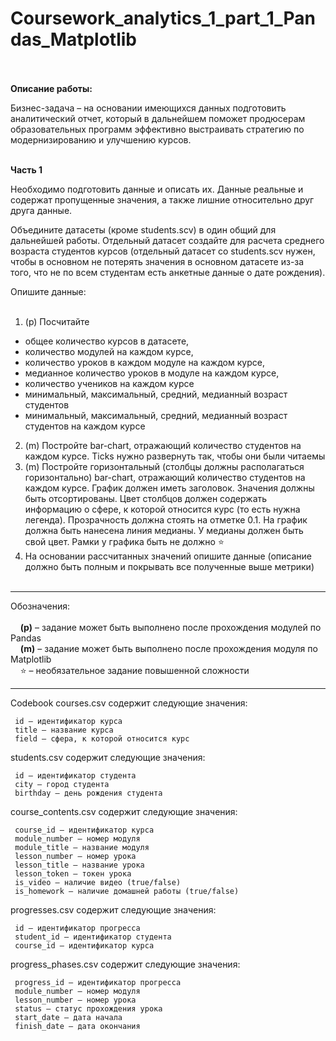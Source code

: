 # Coursework_analytics_1_part_1_Pandas_Matplotlib

<br><br>
**Описание работы:**

Бизнес-задача – на основании имеющихся данных подготовить аналитический отчет, который в дальнейшем поможет продюсерам образовательных программ эффективно выстраивать стратегию по модернизированию и улучшению курсов. 
<br><br>

**Часть 1**

Необходимо подготовить данные и описать их. Данные реальные и содержат пропущенные значения, а также лишние относительно друг друга данные.

Объедините датасеты (кроме students.scv) в один общий для дальнейшей работы. Отдельный датасет создайте для расчета среднего возраста студентов курсов (отдельный датасет со students.scv нужен, чтобы в основном не потерять значения в основном датасете из-за того, что не по всем студентам есть анкетные данные о дате рождения).

Опишите данные:
<br><br>
1. (p) Посчитайте
- общее количество курсов в датасете,
- количество модулей на каждом курсе,
- количество уроков в каждом модуле на каждом курсе,
- медианное количество уроков в модуле на каждом курсе,
- количество учеников на каждом курсе
- минимальный, максимальный, средний, медианный возраст студентов
- минимальный, максимальный, средний, медианный возраст студентов на каждом курсе
2. (m) Постройте bar-chart, отражающий количество студентов на каждом курсе. Ticks нужно развернуть так, чтобы они были читаемы
3. (m) Постройте горизонтальный (столбцы должны располагаться горизонтально) bar-chart, отражающий количество студентов на каждом курсе. График должен иметь заголовок. Значения должны быть отсортированы. Цвет столбцов должен содержать информацию о сфере, к которой относится курс (то есть нужна легенда). Прозрачность должна стоять на отметке 0.1. На график должна быть нанесена линия медианы. У медианы должен быть свой цвет. Рамки у графика быть не должно ⭐
4. На основании рассчитанных значений опишите данные (описание должно быть полным и покрывать все полученные выше метрики)
<br><br>

_________
Обозначения:<br><br>
&nbsp;&nbsp;&nbsp;&nbsp;**(p)** – задание может быть выполнено после прохождения модулей по Pandas <br>
&nbsp;&nbsp;&nbsp;&nbsp;**(m)** – задание может быть выполнено после прохождения модуля по Matplotlib <br>
&nbsp;&nbsp;&nbsp;&nbsp;⭐ – необязательное задание повышенной сложности
_________
Codebook
courses.csv содержит следующие значения:

     id – идентификатор курса
     title – название курса
     field – сфера, к которой относится курс


students.csv содержит следующие значения:

     id – идентификатор студента
     city – город студента
     birthday – день рождения студента


course_contents.csv содержит следующие значения:

     course_id – идентификатор курса
     module_number – номер модуля
     module_title – название модуля
     lesson_number – номер урока
     lesson_title – название урока
     lesson_token – токен урока
     is_video – наличие видео (true/false)
     is_homework – наличие домашней работы (true/false)


progresses.csv содержит следующие значения:

     id – идентификатор прогресса
     student_id – идентификатор студента
     course_id – идентификатор курса


progress_phases.csv содержит следующие значения:

     progress_id – идентификатор прогресса
     module_number – номер модуля
     lesson_number – номер урока
     status – статус прохождения урока
     start_date – дата начала
     finish_date – дата окончания
     
